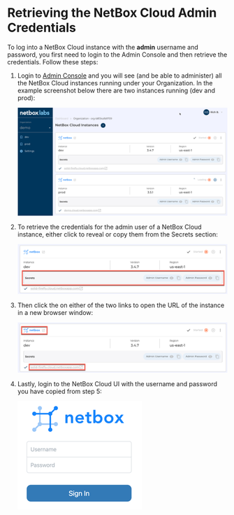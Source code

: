 # Retrieving the NetBox Cloud Admin Credentials 

To log into a NetBox Cloud instance with the **admin** username and password, you first need to login to the Admin Console and then retrieve the credentials. Follow these steps: 

1. Login to [Admin Console](https://console.netboxlabs.com/) and you will see (and be able to administer) all the NetBox Cloud instances running under your Organization. In the example screenshot below there are two instances running (dev and prod): 

    ![view instances](../images/console_access/view_instances.png)

2. To retrieve the credentials for the admin user of a NetBox Cloud instance, either click to reveal or copy them from the Secrets section: 

    ![retrieve admin credentials](../images/console_access/get_secrets.png)

3. Then click the on either of the two links to open the URL of the instance in a new browser window:

    ![launch ui](../images/console_access/launch_ui.png)

4. Lastly, login to the NetBox Cloud UI with the username and password you have copied from step 5: 

    ![admin login](../images/console_access/admin_login.png)